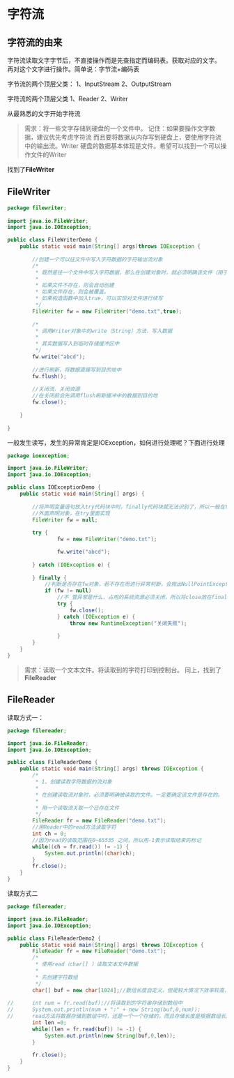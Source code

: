 # 字符流

## 字符流的由来  
字符流读取文字字节后，不直接操作而是先查指定而编码表。获取对应的文字。
再对这个文字进行操作。简单说：字节流+编码表

字节流的两个顶层父类：
1、InputStream  2、OutputStream

字符流的两个顶层父类
1、Reader   2、Writer

从最熟悉的文字开始字符流

>需求：将一些文字存储到硬盘的一个文件中。
 记住：如果要操作文字数据，建议优先考虑字符流
 而且要将数据从内存写到硬盘上，要使用字符流中的输出流。Writer
 硬盘的数据基本体现是文件。希望可以找到一个可以操作文件的Writer

找到了**FileWriter**

## FileWriter

```java
package filewriter;
 
import java.io.FileWriter;
import java.io.IOException;

public class FileWriterDemo {
	public static void main(String[] args)throws IOException {
		
		//创建一个可以往文件中写入字符数据的字符输出流对象
		/*
		 * 既然是往一个文件中写入字符数据，那么在创建对象时，就必须明确该文件（用于存储数据的目的地）
		 * 
		 * 如果文件不存在，则会自动创建
		 * 如果文件存在，则会被覆盖。
         * 如果构造函数中加入true，可以实现对文件进行续写
		 */
		FileWriter fw = new FileWriter("demo.txt",true);
		
		/*
		 * 调用Writer对象中的write（String）方法，写入数据
		 * 
		 * 其实数据写入到临时存储缓冲区中
		 */
		fw.write("abcd");
		
		//进行刷新，将数据直接写到目的地中
		fw.flush();
		
		//关闭流，关闭资源
		//在关闭前会先调用flush刷新缓冲中的数据到目的地
		fw.close();
		
	}
	
}

```

一般发生读写，发生的异常肯定是IOException，如何进行处理呢？下面进行处理
```java
package ioexception;

import java.io.FileWriter;
import java.io.IOException;

public class IOExceptionDemo {
	public static void main(String[] args) {
		
		//将声明变量语句放入try代码块中时，finally代码块就无法识别了，所以一般在try
		//外面声明对象，在try里面实现
		FileWriter fw = null;
		
		try {
				fw = new FileWriter("demo.txt");

				fw.write("abcd");
		
		} catch (IOException e) {
			
		} finally {
			//判断是否存在fw对象，若不存在而进行异常判断，会抛出NullPointException
			if (fw != null) 
				//不 管异常是什么，占用的系统资源必须关闭，所以将close放在finally代码块中
				try {
					fw.close();
				} catch (IOException e) {
					throw new RuntimeException("关闭失败");
					
				}
		}
	}
}

```

> 需求：读取一个文本文件。将读取到的字符打印到控制台。
 同上，找到了**FileReader**
## FileReader
读取方式一：
```java
package filereader;

import java.io.FileReader;
import java.io.IOException;

public class FileReaderDemo {
	public static void main(String[] args) throws IOException {
		/*
		 * 1、创建读取字符数据的流对象
		 * 
		 * 在创建读取流对象时，必须要明确被读取的文件。一定要确定该文件是存在的。
		 * 
		 * 用一个读取流关联一个已存在文件
		 */
		FileReader fr = new FileReader("demo.txt");
		//用Reader中的read方法读取字符
		int ch = 0;
		//因为read的读取范围在0~65535 之间，所以用-1表示读取结束的标记
		while((ch = fr.read()) != -1) {
			System.out.println((char)ch);
		}
        fr.close();
	}
}

```

读取方式二
```java
package filereader;

import java.io.FileReader;
import java.io.IOException;

public class FileReaderDemo2 {
	public static void main(String[] args) throws IOException {
		FileReader fr = new FileReader("demo.txt");
		/*
		 * 使用read（char[] ）读取文本文件数据
		 * 
		 * 先创建字符数组
		 */
		char[] buf = new char[1024];//数组长度自定义，但是较大情况下效率较高，一般是1024的整数倍
		
//		int num = fr.read(buf);//将读取到的字符串存储到数组中
//		System.out.println(num + ":" + new String(buf,0,num));
//		read方法将数据存储到数组中时，还是一个一个存储的，而且存储长度是根据数组长度进行的，超出长度本次就不再存储		
		int len =0;
		while((len = fr.read(buf)) != -1) {
			System.out.println(new String(buf,0,len));
		}
		
		fr.close();
	}
}
```